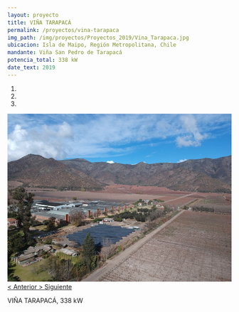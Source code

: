 ```yaml
---
layout: proyecto
title: VIÑA TARAPACÁ
permalink: /proyectos/vina-tarapaca
img_path: /img/proyectos/Proyectos_2019/Vina_Tarapaca.jpg
ubicacion: Isla de Maipo, Región Metropolitana, Chile
mandante: Viña San Pedro de Tarapacá
potencia_total: 338 kW
date_text: 2019
---
```


<div id="myCarousel" class="carousel slide" data-ride="carousel">
  <!-- Indicators -->
  <ol class="carousel-indicators">
    <li data-target="#myCarousel" data-slide-to="0" class="active"></li>
    <li data-target="#myCarousel" data-slide-to="1"></li>
    <li data-target="#myCarousel" data-slide-to="2"></li>
  </ol>

  <!-- Imagenes de Los Proyectos -->
  <div class="carousel-inner">
    <div class="item active">
      <img src="/img/proyectos/Proyectos_2019/Vina_Tarapaca.jpg">
    </div>
  </div>

  <!-- Left and right controls -->
  <a class="left carousel-control" href="#myCarousel" data-slide="prev">
    <span class="glyphicon glyphicon-chevron-left"><</span>
    <span class="sr-only">Anterior</span>
  </a>
  <a class="right carousel-control" href="#myCarousel" data-slide="next">
    <span class="glyphicon glyphicon-chevron-right">></span>
    <span class="sr-only">Siguiente</span>
  </a>
</div>

VIÑA TARAPACÁ, 338 kW
